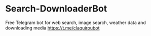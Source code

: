 # Search-DownloaderBot
Free Telegram bot for web search, image search, weather data and downloading media  https://t.me/claquiroubot


